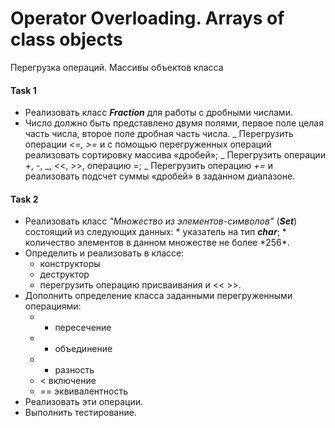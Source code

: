 # Operator Overloading. Arrays of class objects

Перегрузка операций. Массивы объектов класса

#### Task 1

* Реализовать класс **_Fraction_** для работы с дробными числами.
* Число должно быть представлено двумя полями, первое поле целая часть числа,
  второе поле дробная часть числа. _ Перегрузить операции _<=, >=_ и с помощью
  перегруженных операций реализовать сортировку массива «дробей»; _ Перегрузить
  операции +, -, _, <<, >>, операцию =; _ Перегрузить операцию _+=_ и
  реализовать подсчет суммы «дробей» в заданном диапазоне.

#### Task 2

* Реализовать класс _"Множество из элементов-символов"_ (**_Set_**) состоящий из
  следующих данных: \* указатель на тип **_char_**; * количество элементов в
  данном множестве не более *256\*.
* Определить и реализовать в классе:
  * конструкторы
  * деструктор
  * перегрузить операцию присваивания и << >>.
* Дополнить определение класса заданными перегруженными операциями:
  * * пересечение
  * * объединение
  * * разность
  * < включение
  * == эквивалентность
* Реализовать эти операции.
* Выполнить тестирование.

